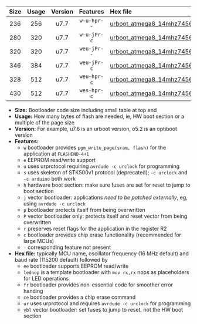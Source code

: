 |Size|Usage|Version|Features|Hex file|
|:-:|:-:|:-:|:-:|:--|
|236|256|u7.7|`w-u-hpr--`|[urboot_atmega8_14mhz7456_230400bps_lednop_fr_ur.hex](https://raw.githubusercontent.com/stefanrueger/urboot.hex/main/mcus/atmega8/fcpu_14mhz7456/230400_bps/urboot_atmega8_14mhz7456_230400bps_lednop_fr_ur.hex)|
|280|320|u7.7|`w-u-jPr-c`|[urboot_atmega8_14mhz7456_230400bps_lednop_fr_ce_ur_vbl.hex](https://raw.githubusercontent.com/stefanrueger/urboot.hex/main/mcus/atmega8/fcpu_14mhz7456/230400_bps/urboot_atmega8_14mhz7456_230400bps_lednop_fr_ce_ur_vbl.hex)|
|320|320|u7.7|`weu-jPr--`|[urboot_atmega8_14mhz7456_230400bps_ee_lednop_fr_ur_vbl.hex](https://raw.githubusercontent.com/stefanrueger/urboot.hex/main/mcus/atmega8/fcpu_14mhz7456/230400_bps/urboot_atmega8_14mhz7456_230400bps_ee_lednop_fr_ur_vbl.hex)|
|346|384|u7.7|`weu-jPr-c`|[urboot_atmega8_14mhz7456_230400bps_ee_lednop_fr_ce_ur_vbl.hex](https://raw.githubusercontent.com/stefanrueger/urboot.hex/main/mcus/atmega8/fcpu_14mhz7456/230400_bps/urboot_atmega8_14mhz7456_230400bps_ee_lednop_fr_ce_ur_vbl.hex)|
|328|512|u7.7|`weu-hpr-c`|[urboot_atmega8_14mhz7456_230400bps_ee_lednop_fr_ce_ur.hex](https://raw.githubusercontent.com/stefanrueger/urboot.hex/main/mcus/atmega8/fcpu_14mhz7456/230400_bps/urboot_atmega8_14mhz7456_230400bps_ee_lednop_fr_ce_ur.hex)|
|430|512|u7.7|`wes-hpr-c`|[urboot_atmega8_14mhz7456_230400bps_ee_lednop_fr_ce.hex](https://raw.githubusercontent.com/stefanrueger/urboot.hex/main/mcus/atmega8/fcpu_14mhz7456/230400_bps/urboot_atmega8_14mhz7456_230400bps_ee_lednop_fr_ce.hex)|

- **Size:** Bootloader code size including small table at top end
- **Usage:** How many bytes of flash are needed, ie, HW boot section or a multiple of the page size
- **Version:** For example, u7.6 is an urboot version, o5.2 is an optiboot version
- **Features:**
  + `w` bootloader provides `pgm_write_page(sram, flash)` for the application at `FLASHEND-4+1`
  + `e` EEPROM read/write support
  + `u` uses urprotocol requiring `avrdude -c urclock` for programming
  + `s` uses skeleton of STK500v1 protocol (deprecated); `-c urclock` and `-c arduino` both work
  + `h` hardware boot section: make sure fuses are set for reset to jump to boot section
  + `j` vector bootloader: applications *need to be patched externally*, eg, using `avrdude -c urclock`
  + `p` bootloader protects itself from being overwritten
  + `P` vector bootloader only: protects itself and reset vector from being overwritten
  + `r` preserves reset flags for the application in the register R2
  + `c` bootloader provides chip erase functionality (recommended for large MCUs)
  + `-` corresponding feature not present
- **Hex file:** typically MCU name, oscillator frequency (16 MHz default) and baud rate (115200 default) followed by
  + `ee` bootloader supports EEPROM read/write
  + `lednop` is a template bootloader with `mov rx,rx` nops as placeholders for LED operations
  + `fr` bootloader provides non-essential code for smoother error handing
  + `ce` bootloader provides a chip erase command
  + `ur` uses urprotocol and requires `avrdude -c urclock` for programming
  + `vbl` vector bootloader: set fuses to jump to reset, not the HW boot section
